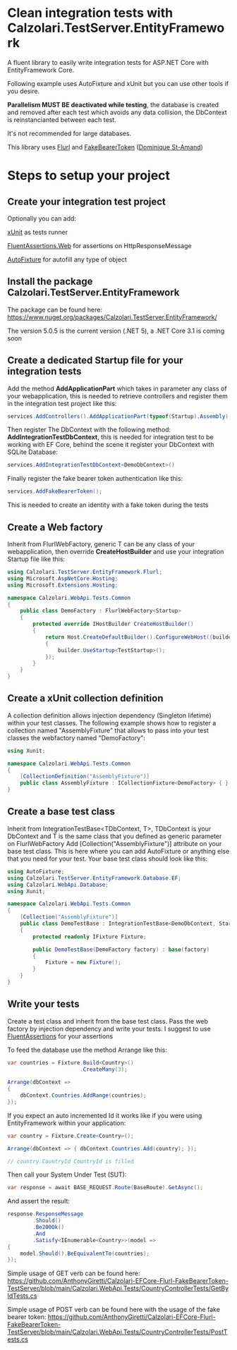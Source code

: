 # Clean integration tests with Calzolari.TestServer.EntityFramework 

A fluent library to easily write integration tests for ASP.NET Core with EntityFramework Core.

Following example uses AutoFixture and xUnit but you can use other tools if you desire.

**Parallelism MUST BE deactivated while testing**, the database is created and removed after each test which avoids any data collision, the DbContext is reinstancianted between each test.

It's not recommended for large databases.

This library uses [Flurl](https://flurl.dev/) and [FakeBearerToken](https://github.com/webmotions/fake-authentication-jwtbearer) ([Dominique St-Amand](https://github.com/DOMZE))

# Steps to setup your project

## Create your integration test project

Optionally you can add:

[xUnit](https://xunit.net/) as tests runner

[FluentAssertions.Web](https://github.com/adrianiftode/FluentAssertions.Web) for assertions on HttpResponseMessage

[AutoFixture](https://github.com/AutoFixture/AutoFixture) for autofill any type of object

## Install the package Calzolari.TestServer.EntityFramework

The package can be found here: https://www.nuget.org/packages/Calzolari.TestServer.EntityFramework/

The version 5.0.5 is the current version (.NET 5), a .NET Core 3.1 is coming soon

## Create a dedicated Startup file for your integration tests

Add the method **AddApplicationPart** which takes in parameter any class of your webapplication, this is needed to retrieve controllers and register them in the integration test project like this:

```csharp
services.AddControllers().AddApplicationPart(typeof(Startup).Assembly);
```

Then register The DbContext with the following method: **AddIntegrationTestDbContext**, this is needed for integration test to be working with EF Core, behind the scene it register your DbContext with SQLite Database:

```csharp
services.AddIntegrationTestDbContext<DemoDbContext>()
```

Finally register the fake bearer token authentication like this:

```csharp
services.AddFakeBearerToken();
```

This is needed to create an identity with a fake token during the tests

## Create a Web factory

Inherit from FlurlWebFactory<T>, generic T can be any class of your webapplication, then override **CreateHostBuilder** and use your integration Startup file like this:
 
```csharp
using Calzolari.TestServer.EntityFramework.Flurl;
using Microsoft.AspNetCore.Hosting;
using Microsoft.Extensions.Hosting;

namespace Calzolari.WebApi.Tests.Common
{
    public class DemoFactory : FlurlWebFactory<Startup>
    {
        protected override IHostBuilder CreateHostBuilder()
        {
            return Host.CreateDefaultBuilder().ConfigureWebHost((builder) =>
            {
                builder.UseStartup<TestStartup>();
            });
        }
    }
}
```

## Create a xUnit collection definition

A collection definition allows injection dependency (Singleton lifetime) within your test classes. The following example shows how to register a collection named "AssemblyFixture" that allows to pass into your test classes the webfactory named "DemoFactory":

```csharp
using Xunit;

namespace Calzolari.WebApi.Tests.Common
{
    [CollectionDefinition("AssemblyFixture")]
    public class AssemblyFixture : ICollectionFixture<DemoFactory> { }
}
```

## Create a base test class

Inherit from IntegrationTestBase<TDbContext, T>, TDbContext is your DbContext and T is the same class that you defined as generic parameter on FlurlWebFactory<T>
Add [Collection("AssemblyFixture")] attribute on your base test class. This is here where you can add AutoFixture or anything else that you need for your test.
Your base test class should look like this:
 
```csharp
using AutoFixture;
using Calzolari.TestServer.EntityFramework.Database.EF;
using Calzolari.WebApi.Database;
using Xunit;

namespace Calzolari.WebApi.Tests.Common
{
    [Collection("AssemblyFixture")]
    public class DemoTestBase : IntegrationTestBase<DemoDbContext, Startup>
    {
        protected readonly IFixture Fixture;

        public DemoTestBase(DemoFactory factory) : base(factory)
        {
            Fixture = new Fixture();
        }
    }
}
```

## Write your tests

Create a test class and inherit from the base test class. Pass the web factory by injection dependency and write your tests.
I suggest to use [FluentAssertions](https://fluentassertions.com/) for your assertions

To feed the database use the method Arrange like this:

```csharp
var countries = Fixture.Build<Country>()
                       .CreateMany(3);
  
Arrange(dbContext =>
{
    dbContext.Countries.AddRange(countries);
});
```

If you expect an auto incremented Id it works like if you were using EntityFramework within your application:

```csharp
var country = Fixture.Create<Country>();

Arrange(dbContext => { dbContext.Countries.Add(country); });

// country.CountryId CountryId is filled
```
Then call your System Under Test (SUT):

```csharp
var response = await BASE_REQUEST.Route(BaseRoute).GetAsync();
```

And assert the result:

```csharp
response.ResponseMessage
		.Should()
		.Be200Ok()
		.And
		.Satisfy<IEnumerable<Country>>(model =>
{
	model.Should().BeEquivalentTo(countries);
});
```                    
                    
Simple usage of GET verb can be found here: https://github.com/AnthonyGiretti/Calzolari-EFCore-Flurl-FakeBearerToken-TestServer/blob/main/Calzolari.WebApi.Tests/CountryControllerTests/GetByIdTests.cs

Simple usage of POST verb can be found here with the usage of the fake bearer token: https://github.com/AnthonyGiretti/Calzolari-EFCore-Flurl-FakeBearerToken-TestServer/blob/main/Calzolari.WebApi.Tests/CountryControllerTests/PostTests.cs
